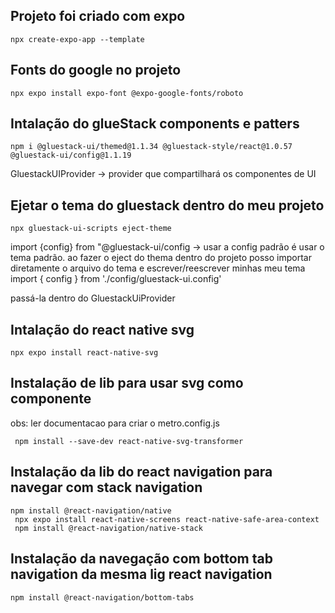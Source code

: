## Projeto foi criado com expo

`npx create-expo-app --template `

## Fonts do google no projeto

`npx expo install expo-font @expo-google-fonts/roboto`

## Intalação do glueStack components e patters

`npm i @gluestack-ui/themed@1.1.34 @gluestack-style/react@1.0.57 @gluestack-ui/config@1.1.19`

GluestackUIProvider -> provider que compartilhará os componentes de UI

## Ejetar o tema do gluestack dentro do meu projeto

`npx gluestack-ui-scripts eject-theme`

import {config} from "@gluestack-ui/config -> usar a config padrão é usar o tema padrão.
ao fazer o eject do thema dentro do projeto posso importar diretamente o arquivo do tema e escrever/reescrever minhas meu tema
import { config } from './config/gluestack-ui.config'

passá-la dentro do GluestackUiProvider

## Intalação do react native svg

`npx expo install react-native-svg`

## Instalação de lib para usar svg como componente

obs: ler documentacao para criar o metro.config.js

` npm install --save-dev react-native-svg-transformer`

## Instalação da lib do react navigation para navegar com stack navigation

```
npm install @react-navigation/native
 npx expo install react-native-screens react-native-safe-area-context
 npm install @react-navigation/native-stack
```

## Instalação da navegação com bottom tab navigation da mesma lig react navigation

````
npm install @react-navigation/bottom-tabs
````

